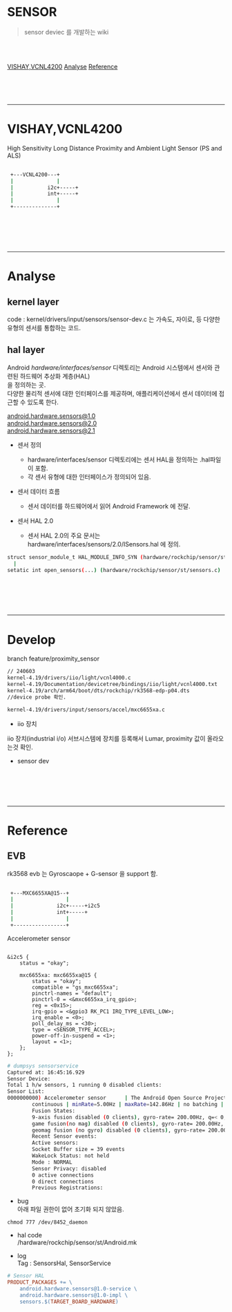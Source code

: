 
SENSOR
=====

 > sensor deviec 를 개발하는 wiki

<br/>
<br/>

[VISHAY,VCNL4200](#vishay-vcnl4200)
[Analyse](#analyse)
[Reference](#reference)

<br/>
<br/>
<br/>
<hr>

# VISHAY,VCNL4200 

 High Sensitivity Long Distance Proximity and Ambient Light Sensor (PS and ALS)


```bash
 
 +---VCNL4200---+
 |              |
 |           i2c+-----+
 |           int+-----+
 |              |
 +--------------+

```

<br/>
<br/>
<br/>
<br/>
<hr>

# Analyse


## kernel layer
 
 code : kernel/drivers/input/sensors/sensor-dev.c 는 가속도, 자이로, 등 다양한 유형의 센서를 통합하는 코드.  

## hal layer

 Android *hardware/interfaces/sensor* 디렉토리는 Android 시스템에서 센서와 관련된 하드웨어 추상화 계층(HAL)  
 을 정의하는 곳.   
 다양한 물리적 센서에 대한 인터페이스를 제공하며, 애플리케이션에서 센서 데이터에 접근할 수 있도록 한다.  
  
 android.hardware.sensors@1.0  
 android.hardware.sensors@2.0  
 android.hardware.sensors@2.1  

 - 센서 정의  
   * hardware/interfaces/sensor 디렉토리에는 센서 HAL을 정의하는 .hal파일이 포함.  
   * 각 센서 유형에 대한 인터페이스가 정의되어 있음.  
  
 - 센서 데이터 흐름  
   * 센서 데이터를 하드웨어에서 읽어 Android Framework 에 전달.  

 - 센서 HAL 2.0  
   * 센서 HAL 2.0의 주요 문서는  hardware/interfaces/sensors/2.0/ISensors.hal 에 정의.  
  
```bash
struct sensor_module_t HAL_MODULE_INFO_SYN (hardware/rockchip/sensor/st/sensors.c)
  | 
setatic int open_sensors(...) (hardware/rockchip/sensor/st/sensors.c)
```

<br/>
<br/>
<br/>
<br/>
<hr>

# Develop

branch feature/proximity_sensor

```bash
// 240603
kernel-4.19/drivers/iio/light/vcnl4000.c
kernel-4.19/Documentation/devicetree/bindings/iio/light/vcnl4000.txt
kernel-4.19/arch/arm64/boot/dts/rockchip/rk3568-edp-p04.dts
//device probe 확인.

kernel-4.19/drivers/input/sensors/accel/mxc6655xa.c
```

 - iio 장치

 iio 장치(industrial i/o) 서브시스템에 장치를 등록해서 Lumar, proximity 값이 올라오는것 확인. 

 - sensor dev
 

<br/>
<br/>
<br/>
<br/>
<hr>

# Reference 

## EVB

 rk3568 evb 는 Gyroscaope + G-sensor 을 support 함.   

```bash
 
 +---MXC6655XA@15--+
 |                 |
 |              i2c+-----+i2c5
 |              int+-----+
 |                 |
 +-----------------+
```

 Accelerometer sensor   


```dtb

&i2c5 {
	status = "okay";

	mxc6655xa: mxc6655xa@15 {
		status = "okay";
		compatible = "gs_mxc6655xa";
		pinctrl-names = "default";
		pinctrl-0 = <&mxc6655xa_irq_gpio>;
		reg = <0x15>;
		irq-gpio = <&gpio3 RK_PC1 IRQ_TYPE_LEVEL_LOW>;
		irq_enable = <0>;
		poll_delay_ms = <30>;
		type = <SENSOR_TYPE_ACCEL>;
		power-off-in-suspend = <1>;
		layout = <1>;
	};
};
```

```bash
# dumpsys sensorservice 
Captured at: 16:45:16.929
Sensor Device:
Total 1 h/w sensors, 1 running 0 disabled clients:
Sensor List:
0000000000) Accelerometer sensor      | The Android Open Source Project | ver: 1 | type: android.sensor.accelerometer(1) | perm: n/a | flags: 0x00000000
        continuous | minRate=5.00Hz | maxRate=142.86Hz | no batching | non-wakeUp | 
		Fusion States:
		9-axis fusion disabled (0 clients), gyro-rate= 200.00Hz, q=< 0, 0, 0, 0 > (0), b=< 0, 0, 0 >
		game fusion(no mag) disabled (0 clients), gyro-rate= 200.00Hz, q=< 0, 0, 0, 0 > (0), b=< 0, 0, 0 >
		geomag fusion (no gyro) disabled (0 clients), gyro-rate= 200.00Hz, q=< 0, 0, 0, 0 > (0), b=< 0, 0, 0 >
		Recent Sensor events:
		Active sensors:
		Socket Buffer size = 39 events
		WakeLock Status: not held 
		Mode : NORMAL
		Sensor Privacy: disabled
		0 active connections
		0 direct connections
		Previous Registrations:
```

 - bug   
 아래 파일 권한이 없어 초기화 되지 않았음.   
   
```   
chmod 777 /dev/8452_daemon
```
  
 - hal code  
 /hardware/rockchip/sensor/st/Android.mk  
  
 - log   
  Tag : SensorsHal, SensorService   
  
```Makefile
# Sensor HAL
PRODUCT_PACKAGES += \
    android.hardware.sensors@1.0-service \
    android.hardware.sensors@1.0-impl \
    sensors.$(TARGET_BOARD_HARDWARE)
```
